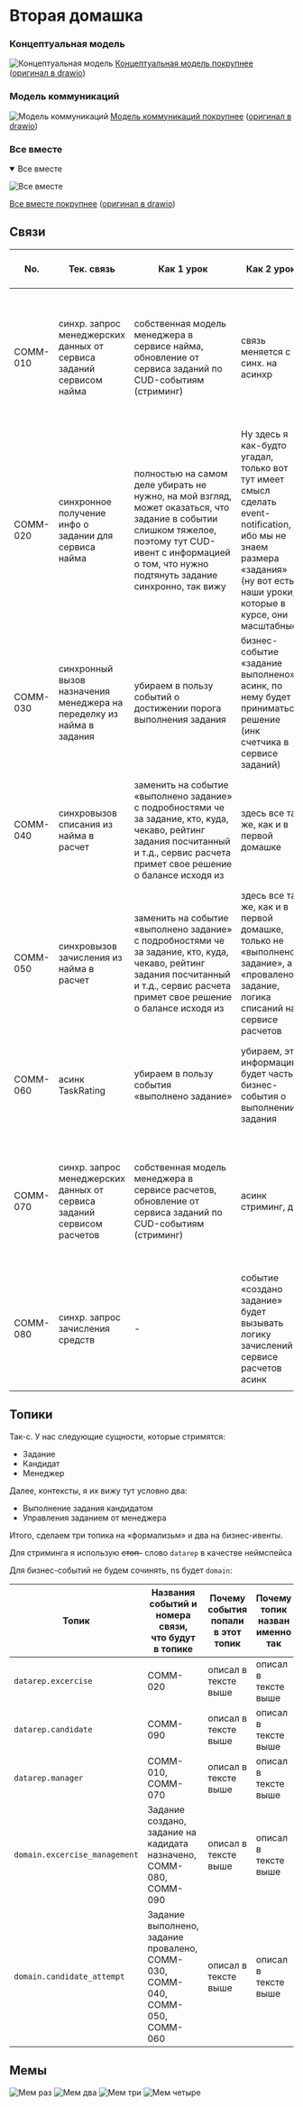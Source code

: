 # Вторая домашка

### Концептуальная модель
![Концептуальная модель](assets/conceptual.drawio.png)
[Концептуальная модель покрупнее](assets/conceptual.drawio.png) ([оригинал в drawio](all.drawio))

### Модель коммуникаций
![Модель коммуникаций](assets/communications.drawio.png)
[Модель коммуникаций покрупнее](assets/communications.drawio.png) ([оригинал в drawio](all.drawio))

### Все вместе
<details open>
<summary>Все вместе</summary>

![Все вместе](assets/all.drawio.png)

[Все вместе покрупнее](assets/all.drawio.png) ([оригинал в drawio](all.drawio))

</details>

## Связи

| No.      | Тек. связь                                                             | Как 1 урок                                                                                                                                                                                                  | Как 2 урок                                                                                                                                                                      | Какие проб. решит                                          | Почему меняем                                                                                                                                           |
| -------- | ---------------------------------------------------------------------- | ----------------------------------------------------------------------------------------------------------------------------------------------------------------------------------------------------------- | ------------------------------------------------------------------------------------------------------------------------------------------------------------------------------- | ---------------------------------------------------------- | ------------------------------------------------------------------------------------------------------------------------------------------------------- |
| COMM-010 | синхр. запрос менеджерских данных от сервиса заданий сервисом найма    | собственная модель менеджера в сервисе найма, обновление от сервиса заданий по CUD-событиям (стриминг)                                                                                                      | связь меняется с синх. на асинхр                                                                                                                                                | 010, 030, 080, 090                                         | сейчас на каждую операцию синхронный HTTP вызов, это плохо тем, что вызывает кучу тормозов и проблемы с доступностью из-за зависимости                  |
| COMM-020 | синхронное получение инфо о задании для сервиса найма                  | полностью на самом деле убирать не нужно, на мой взгляд, может оказаться, что задание в событии слишком тяжелое, поэтому тут CUD-ивент с информацией о том, что нужно подтянуть задание синхронно, так вижу | Ну здесь я как-будто угадал, только вот тут имеет смысл сделать event-notification, ибо мы не знаем размера «задания» (ну вот есть наши уроки, которые в курсе, они масштабные) | 020, 060, 040, 080, 100 вероятно                           | вероятно, каждый раз при назначении задания либо старте выполнения подтягивается задание через эту связь, поэтому меняем ее на синхронизацию по событию |
| COMM-030 | синхронный вызов назначения менеджера на переделку из найма в задания  | убираем в пользу событий о достижении порога выполнения задания                                                                                                                                             | бизнес-событие «задание выполнено», асинк, по нему будет приниматься решение (инк счетчика в сервисе заданий)                                                                   | 020, 030, 040, 050, 060, 070, 080                          | эта связь мешает сервисам функционировать независимо                                                                                                    |
| COMM-040 | синхровызов списания из найма в расчет                                 | заменить на событие «выполнено задание» с подробностями че за задание, кто, куда, чекаво, рейтинг задания посчитанный и т.д., сервис расчета примет свое решение о балансе исходя из                        | здесь все так же, как и в первой домашке                                                                                                                                        | 010, 020, 030, 040, 050, 060, 070, 080, 090 и 100 косвенно | синхровызовы во первых тут control coupling, во-вторых, замыкают сервисы, роняя fault tolerance и performance (наверняка и другие -ilities)             |
| COMM-050 | синхровызов зачисления из найма в расчет                               | заменить на событие «выполнено задание» с подробностями че за задание, кто, куда, чекаво, рейтинг задания посчитанный и т.д., сервис расчета примет свое решение о балансе исходя из                        | здесь все так же, как и в первой домашке, только не «выполнено задание», а «провалено задание, логика списаний на сервисе расчетов                                              | 010, 020, 030, 040, 050, 060, 070, 080, 090  и 100         | см. выше                                                                                                                                                |
| COMM-060 | асинк TaskRating                                                       | убираем в пользу события «выполнено задание»                                                                                                                                                                | убираем, эта информация будет частью бизнес-события о выполнении задания                                                                                                        | 100                                                        | кажется, тут решение 100 проблемы, т.к. видимо расчет рейтинга надеется висит на сервисе расчетов                                                       |
| COMM-070 | синхр. запрос менеджерских данных от сервиса заданий сервисом расчетов | собственная модель менеджера в сервисе расчетов, обновление от сервиса заданий по CUD-событиям (стриминг)                                                                                                   | асинк стриминг, да                                                                                                                                                              | 040, 060, 080, 090                                         | сейчас на каждую операцию синхронный HTTP вызов, это плохо тем, что вызывает кучу тормозов и проблемы с доступностью из-за зависимости                  |
| COMM-080 | синхр. запрос зачисления средств                                       | -                                                                                                                                                                                                           | событие «создано задание» будет вызывать логику зачислений в сервисе расчетов<br>асинк                                                                                          | 40, 060, 080, 090                                          | декаплинг по сервисам, повышаем reliability и вообще                                                                                                    |
|          |                                                                        |                                                                                                                                                                                                             |                                                                                                                                                                                 |                                                            |                                                                                                                                                         |

## Топики

Так-с. У нас следующие сущности, которые стримятся:
- Задание
- Кандидат
- Менеджер

Далее, контексты, я их вижу тут условно два:
- Выполнение задания кандидатом
- Управления заданием от менеджера

Итого, сделаем три топика на «формализьм» и два на бизнес-ивенты.

Для стриминга я использую ~~стоп-~~ слово `datarep` в качестве неймспейса

Для бизнес-событий не будем сочинять, ns будет `domain`:

| Топик                         | Названия событий и номера связи, <br>что будут в топике                          | Почему события попали в этот топик | Почему топик назван именно так |
| ----------------------------- | -------------------------------------------------------------------------------- | ---------------------------------- | ------------------------------ |
| `datarep.excercise`           | COMM-020                                                                         | описал в тексте выше               | описал в тексте выше           |
| `datarep.candidate`           | COMM-090                                                                         | описал в тексте выше               | описал в тексте выше           |
| `datarep.manager`             | COMM-010, COMM-070                                                               | описал в тексте выше               | описал в тексте выше           |
| `domain.excercise_management` | Задание создано, задание на кадидата назначено, COMM-080, COMM-090               | описал в тексте выше               | описал в тексте выше           |
| `domain.candidate_attempt`    | Задание выполнено, задание провалено, COMM-030,<br>COMM-040, COMM-050, COMM-060  | описал в тексте выше               | описал в тексте выше           |


## Мемы
![Мем раз](memes/meme1.jpg)
![Мем два](memes/meme2.jpg)
![Мем три](memes/meme3.jpg)
![Мем четыре](memes/meme4.jpg)
